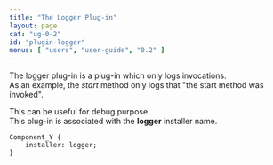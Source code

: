 ```yaml
---
title: "The Logger Plug-in"
layout: page
cat: "ug-0-2"
id: "plugin-logger"
menus: [ "users", "user-guide", "0.2" ]
---
```


The logger plug-in is a plug-in which only logs invocations.  
As an example, the *start* method only logs that "the start method was invoked".

This can be useful for debug purpose.  
This plug-in is associated with the **logger** installer name.

	Component_Y {
		installer: logger;
	}
